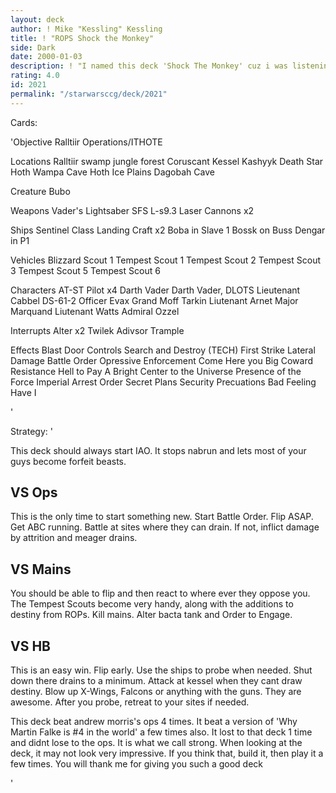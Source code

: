 ```yaml
---
layout: deck
author: ! Mike "Kessling" Kessling
title: ! "ROPS Shock the Monkey"
side: Dark
date: 2000-01-03
description: ! "I named this deck 'Shock The Monkey' cuz i was listening to it when i decided to make this. It is a ROPS deck that utilizes atst's."
rating: 4.0
id: 2021
permalink: "/starwarsccg/deck/2021"
---
```

Cards: 

'Objective
Ralltiir Operations/ITHOTE

Locations
Ralltiir
swamp
jungle
forest
Coruscant
Kessel
Kashyyk
Death Star
Hoth Wampa Cave
Hoth Ice Plains
Dagobah Cave

Creature
Bubo

Weapons
Vader's Lightsaber
SFS L-s9.3 Laser Cannons x2

Ships
Sentinel Class Landing Craft x2
Boba in Slave 1
Bossk on Buss
Dengar in P1

Vehicles
Blizzard Scout 1
Tempest Scout 1
Tempest Scout 2
Tempest Scout 3
Tempest Scout 5
Tempest Scout 6

Characters
AT-ST Pilot x4
Darth Vader
Darth Vader, DLOTS
Lieutenant Cabbel
DS-61-2
Officer Evax
Grand Moff Tarkin
Liutenant Arnet
Major Marquand
Liutenant Watts
Admiral Ozzel

Interrupts
Alter x2
Twilek Adivsor
Trample

Effects
Blast Door Controls
Search and Destroy (TECH)
First Strike
Lateral Damage
Battle Order
Opressive Enforcement
Come Here you Big Coward
Resistance
Hell to Pay
A Bright Center to the Universe
Presence of the Force
Imperial Arrest Order
Secret Plans
Security Precuations
Bad Feeling Have I

'

Strategy: '

This deck should always start IAO. It stops nabrun and lets most of your guys become forfeit beasts.

VS Ops
-------------------------
This is the only time to start something new. Start Battle Order. Flip ASAP. Get ABC running. Battle at sites where they can drain. If not, inflict damage by attrition and meager drains.

VS Mains
------------------------
You should be able to flip and then react to where ever they oppose you. The Tempest Scouts become very handy, along with the additions to destiny from ROPs. Kill mains. Alter bacta tank and Order to Engage.

VS HB
-------------------------
This is an easy win. Flip early. Use the ships to probe when needed. Shut down there drains to a minimum. Attack at kessel when they cant draw destiny. Blow up X-Wings, Falcons or anything with the guns. They are awesome. After you probe, retreat to your sites if needed.



This deck beat andrew morris's ops 4 times. It beat a version of 'Why Martin Falke is #4 in the world' a few times also. It lost to that deck 1 time and didnt lose to the ops. It is what we call strong. When looking at the deck, it may not look very impressive. If you think that, build it, then play it a few times. You will thank me for giving you such a good deck

'
